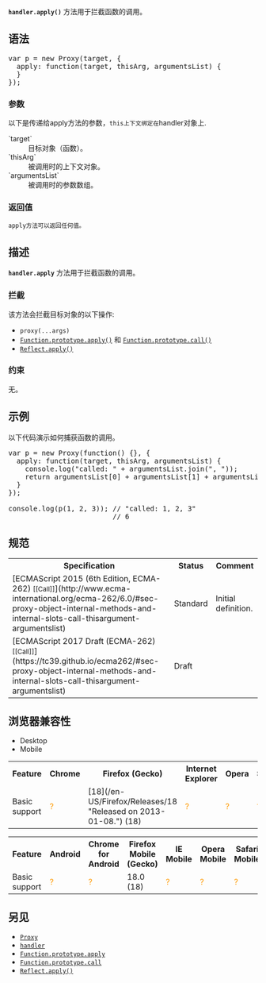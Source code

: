 **`handler.apply()`** 方法用于拦截函数的调用。

## 语法

<pre class="brush: js">var p = new Proxy(target, {
  apply: function(target, thisArg, argumentsList) {
  }
});
</pre>

### 参数

以下是传递给apply方法的参数，`this上下文绑定在`handler对象上.

<dl>

<dt>`target`</dt>

<dd>目标对象（函数）。</dd>

<dt>`thisArg`</dt>

<dd>被调用时的上下文对象。</dd>

<dt>`argumentsList`</dt>

<dd>被调用时的参数数组。</dd>

</dl>

### 返回值

`apply方法可以返回任何值。`

## 描述

**`handler.apply`** 方法用于拦截函数的调用。

### 拦截

该方法会拦截目标对象的以下操作:

*   `proxy(...args)`
*   [`Function.prototype.apply()`](/zh-CN/docs/Web/JavaScript/Reference/Global_Objects/Function/apply "apply() 方法在指定 this 值和参数（参数以数组或类数组对象的形式存在）的情况下调用某个函数。") 和 [`Function.prototype.call()`](/zh-CN/docs/Web/JavaScript/Reference/Global_Objects/Function/call "call() 方法在使用一个指定的this值和若干个指定的参数值的前提下调用某个函数或方法.")
*   [`Reflect.apply()`](/zh-CN/docs/Web/JavaScript/Reference/Global_Objects/Reflect/apply "静态方法 Reflect.apply() 通过指定的参数列表发起对目标(target)函数的调用。")

### 约束

无。

## 示例

以下代码演示如何捕获函数的调用。

<pre class="brush: js">var p = new Proxy(function() {}, {
  apply: function(target, thisArg, argumentsList) {
    console.log("called: " + argumentsList.join(", "));
    return argumentsList[0] + argumentsList[1] + argumentsList[2];
  }
});

console.log(p(1, 2, 3)); // "called: 1, 2, 3"
                         // 6
</pre>

## 规范

<table class="standard-table">

<tbody>

<tr>

<th scope="col">Specification</th>

<th scope="col">Status</th>

<th scope="col">Comment</th>

</tr>

<tr>

<td>[ECMAScript 2015 (6th Edition, ECMA-262)  
<small lang="zh-CN">[[Call]]</small>](http://www.ecma-international.org/ecma-262/6.0/#sec-proxy-object-internal-methods-and-internal-slots-call-thisargument-argumentslist)</td>

<td><span class="spec-Standard">Standard</span></td>

<td>Initial definition.</td>

</tr>

<tr>

<td>[ECMAScript 2017 Draft (ECMA-262)  
<small lang="zh-CN">[[Call]]</small>](https://tc39.github.io/ecma262/#sec-proxy-object-internal-methods-and-internal-slots-call-thisargument-argumentslist)</td>

<td><span class="spec-Draft">Draft</span></td>

<td> </td>

</tr>

</tbody>

</table>

## 浏览器兼容性

<div>

<div class="htab"><a name="AutoCompatibilityTable" id="AutoCompatibilityTable"></a>

*   <a>Desktop</a>
*   <a>Mobile</a>

</div>

</div>

<div id="compat-desktop">

<table class="compat-table">

<tbody>

<tr>

<th>Feature</th>

<th>Chrome</th>

<th>Firefox (Gecko)</th>

<th>Internet Explorer</th>

<th>Opera</th>

<th>Safari</th>

</tr>

<tr>

<td>Basic support</td>

<td><span title="Compatibility unknown; please update this." style="color: rgb(255, 153, 0);">?</span></td>

<td>[18](/en-US/Firefox/Releases/18 "Released on 2013-01-08.") (18)</td>

<td><span title="Compatibility unknown; please update this." style="color: rgb(255, 153, 0);">?</span></td>

<td><span title="Compatibility unknown; please update this." style="color: rgb(255, 153, 0);">?</span></td>

<td><span title="Compatibility unknown; please update this." style="color: rgb(255, 153, 0);">?</span></td>

</tr>

</tbody>

</table>

</div>

<div id="compat-mobile">

<table class="compat-table">

<tbody>

<tr>

<th>Feature</th>

<th>Android</th>

<th>Chrome for Android</th>

<th>Firefox Mobile (Gecko)</th>

<th>IE Mobile</th>

<th>Opera Mobile</th>

<th>Safari Mobile</th>

</tr>

<tr>

<td>Basic support</td>

<td><span title="Compatibility unknown; please update this." style="color: rgb(255, 153, 0);">?</span></td>

<td><span title="Compatibility unknown; please update this." style="color: rgb(255, 153, 0);">?</span></td>

<td>18.0 (18)</td>

<td><span title="Compatibility unknown; please update this." style="color: rgb(255, 153, 0);">?</span></td>

<td><span title="Compatibility unknown; please update this." style="color: rgb(255, 153, 0);">?</span></td>

<td><span title="Compatibility unknown; please update this." style="color: rgb(255, 153, 0);">?</span></td>

</tr>

</tbody>

</table>

</div>

## 另见

*   [`Proxy`](/zh-CN/docs/Web/JavaScript/Reference/Global_Objects/Proxy "Editorial review completed.")
*   [`handler`](/zh-CN/docs/Web/JavaScript/Reference/Global_Objects/Proxy/handler "处理器对象用来自定义代理对象的各种可代理操作。")
*   [`Function.prototype.apply`](/zh-CN/docs/Web/JavaScript/Reference/Global_Objects/Function/apply "apply() 方法在指定 this 值和参数（参数以数组或类数组对象的形式存在）的情况下调用某个函数。")
*   [`Function.prototype.call`](/zh-CN/docs/Web/JavaScript/Reference/Global_Objects/Function/call "call() 方法在使用一个指定的this值和若干个指定的参数值的前提下调用某个函数或方法.")
*   [`Reflect.apply()`](/zh-CN/docs/Web/JavaScript/Reference/Global_Objects/Reflect/apply "静态方法 Reflect.apply() 通过指定的参数列表发起对目标(target)函数的调用。")